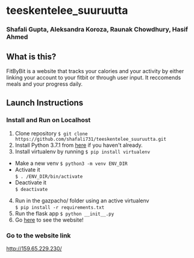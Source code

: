 # teeskentelee_suuruutta
### Shafali Gupta, Aleksandra Koroza, Raunak Chowdhury, Hasif Ahmed 
## What is this?
FitByBit is a website that tracks your calories and your activity by either linking your account to your fitbit or through user input. It reccomends meals and your progress daily. 

## Launch Instructions 
### Install and Run on Localhost
1. Clone repository
     `$ git clone https://github.com/shafali731/teeskentelee_suuruutta.git`
2. Install Python 3.7.1 from [here](https://www.python.org/downloads/) if you haven't already. 
3.  Install virtualenv by running 
      `$ pip install virtualenv`
  - Make a new venv 
      `$ python3 -m venv ENV_DIR`
  - Activate it  
      `$ . /ENV_DIR/bin/activate `
  - Deactivate it  
      `$ deactivate`  
 4. Run in the gazpacho/ folder using an active virtualenv   
      `$ pip install -r requirements.txt`
 5. Run the flask app 
      `$ python __init__.py `
 6. Go [here](http://127.0.0.1:5000/) to see the website!

### Go to the website link
http://159.65.229.230/
